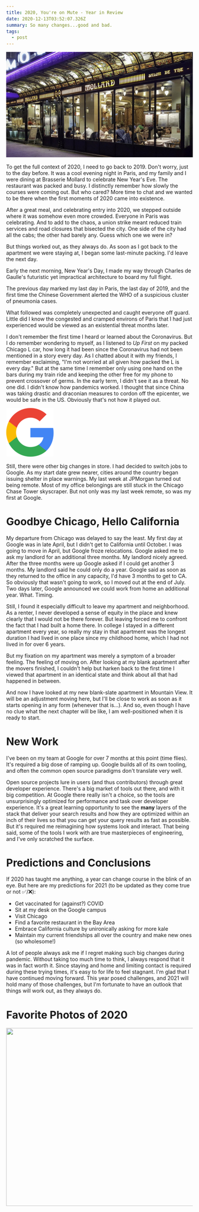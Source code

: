 ```yaml
---
title: 2020, You're on Mute - Year in Review
date: 2020-12-13T03:52:07.326Z
summary: So many changes...good and bad.
tags:
  - post
---
```

![brasserie mollard](/static/img/37633643731_206546d644_b.jpg "Brasserie Mollard")

To get the full context of 2020, I need to go back to 2019. Don't worry, just to the day before. It was a cool evening night in Paris, and my family and I were dining at Brasserie Mollard to celebrate New Year's Eve. The restaurant was packed and busy. I distinctly remember how slowly the courses were coming out. But who cared? More time to chat and we wanted to be there when the first moments of 2020 came into existence. 

After a great meal, and celebrating entry into 2020, we stepped outside where it was somehow even more crowded. Everyone in Paris was celebrating. And to add to the chaos, a union strike meant reduced train services and road closures that bisected the city. One side of the city had all the cabs; the other had barely any. Guess which one we were in?

But things worked out, as they always do. As soon as I got back to the apartment we were staying at, I began some last-minute packing. I'd leave the next day. 

Early the next morning, New Year's Day, I made my way through Charles de Gaulle's futuristic yet impractical architecture to board my full flight. 

The previous day marked my last day in Paris, the last day of 2019, and the first time the Chinese Government alerted the WHO of a suspicious cluster of pneumonia cases.

What followed was completely unexpected and caught everyone off guard. Little did I know the congested and cramped environs of Paris that I had just experienced would be viewed as an existential threat months later. 

I don't remember the first time I heard or learned about the Coronavirus. But I do remember wondering to myself, as I listened to *Up First* on my packed Chicago L car, how long it had been since the Coronavirus had not been mentioned in a story every day. As I chatted about it with my friends, I remember exclaiming, "I'm not worried at all given how packed the L is every day." But at the same time I remember only using one hand on the bars during my train ride and keeping the other free for my phone to prevent crossover of germs. In the early term, I didn't see it as a threat. No one did. I didn't know how pandemics worked. I thought that since China was taking drastic and draconian measures to cordon off the epicenter, we would be safe in the US. Obviously that's not how it played out.

![Google](/static/img/webp.net-resizeimage.png "Google")

Still, there were other big changes in store. I had decided to switch jobs to Google. As my start date grew nearer, cities around the country began issuing shelter in place warnings. My last week at JPMorgan turned out being remote. Most of my office belongings are still stuck in the Chicago Chase Tower skyscraper. But not only was my last week remote, so was my first at Google.

# Goodbye Chicago, Hello California

My departure from Chicago was delayed to say the least. My first day at Google was in late April, but I didn't get to California until October. I was going to move in April, but Google froze relocations. Google asked me to ask my landlord for an additional three months. My landlord nicely agreed. After the three months were up Google asked if I could get another 3 months. My landlord said he could only do a year. Google said as soon as they returned to the office in any capacity, I'd have 3 months to get to CA. So obviously that wasn't going to work, so I moved out at the end of July. Two days later, Google announced we could work from home an additional year. What. Timing.

Still, I found it especially difficult to leave my apartment and neighborhood. As a renter, I never developed a sense of equity in the place and knew clearly that I would not be there forever. But leaving forced me to confront the fact that I had built a home there. In college I stayed in a different apartment every year, so really my stay in that apartment was the longest duration I had lived in one place since my childhood home, which I had not lived in for over 6 years. 

But my fixation on my apartment was merely a symptom of a broader feeling. The feeling of moving on. After looking at my blank apartment after the movers finished, I couldn't help but harken back to the first time I viewed that apartment in an identical state and think about all that had happened in between. 

And now I have looked at my new blank-slate apartment in Mountain View. It will be an adjustment moving here, but I'll be close to work as soon as it starts opening in any form (whenever that is...). And so, even though I have no clue what the next chapter will be like, I am well-positioned when it is ready to start. 

# New Work

I've been on my team at Google for over 7 months at this point (time flies). It's required a big dose of ramping up. Google builds all of its own tooling, and often the common open source paradigms don't translate very well. 

Open source projects lure in users (and thus contributors) through great developer experience. There's a big market of tools out there, and with it big competition. At Google there really isn't a choice, so the tools are unsurprisingly optimized for performance and task over developer experience. It's a great learning opportunity to see the **many** layers of the stack that deliver your search results and how they are optimized within an inch of their lives so that you can get your query results as fast as possible. But it's required me reimagining how systems look and interact. That being said, some of the tools I work with are true masterpieces of engineering, and I've only scratched the surface. 

# Predictions and Conclusions

If 2020 has taught me anything, a year can change course in the blink of an eye. But here are my predictions for 2021 (to be updated as they come true or not ✅/❌):

* Get vaccinated for (against?) COVID
* Sit at my desk on the Google campus
* Visit Chicago
* Find a favorite restaurant in the Bay Area
* Embrace California culture by unironically asking for more kale
* Maintain my current friendships all over the country and make new ones (so wholesome!) 

A lot of people always ask me if I regret making such big changes during pandemic. Without taking too much time to think, I always respond that it was in fact worth it. Since staying and home and limiting contact is required during these trying times, it's easy to for life to feel stagnant. I'm glad that I have continued moving forward. This year posed challenges, and 2021 will hold many of those challenges, but I'm fortunate to have an outlook that things will work out, as they always do.

# Favorite Photos of 2020

<a data-flickr-embed="true" href="https://www.flickr.com/photos/191468664@N08" title=""><img src="https://live.staticflickr.com/65535/50713163066_d4b7f91343.jpg" width="640" height="480" alt=""></a><script async src="//embedr.flickr.com/assets/client-code.js" charset="utf-8"></script>